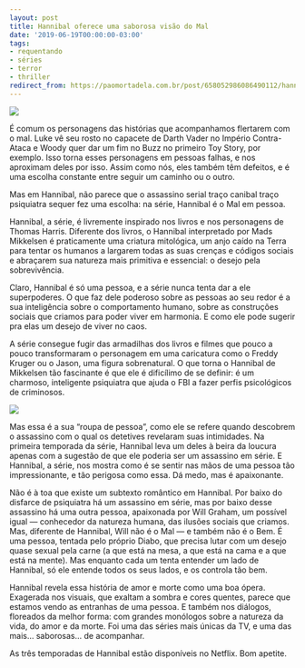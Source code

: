 ```yaml
---
layout: post
title: Hannibal oferece uma saborosa visão do Mal
date: '2019-06-19T00:00:00-03:00'
tags:
- requentando
- séries
- terror
- thriller
redirect_from: https://paomortadela.com.br/post/658052986086490112/hannibal-oferece-uma-saborosa-vis%C3%A3o-do-mal
---
```

![](https://64.media.tumblr.com/97d645dd8f1c11089a9b4607f7cfcf8d/731485a13a744f39-ec/s540x810/31b8f0b3719ed87512af18bdb84f706f2a3cd651.png)

É comum os personagens das histórias que acompanhamos flertarem com o mal. Luke vê seu rosto no capacete de Darth Vader no Império Contra-Ataca e Woody quer dar um fim no Buzz no primeiro Toy Story, por exemplo. Isso torna esses personagens em pessoas falhas, e nos aproximam deles por isso. Assim como nós, eles também têm defeitos, e é uma escolha constante entre seguir um caminho ou o outro.

Mas em Hannibal, não parece que o assassino serial traço canibal traço psiquiatra sequer fez uma escolha: na série, Hannibal é o Mal em pessoa.

Hannibal, a série, é livremente inspirado nos livros e nos personagens de Thomas Harris. Diferente dos livros, o Hannibal interpretado por Mads Mikkelsen é praticamente uma criatura mitológica, um anjo caído na Terra para tentar os humanos a largarem todas as suas crenças e códigos sociais e abraçarem sua natureza mais primitiva e essencial: o desejo pela sobrevivência.

Claro, Hannibal é só uma pessoa, e a série nunca tenta dar a ele superpoderes. O que faz dele poderoso sobre as pessoas ao seu redor é a sua inteligência sobre o comportamento humano, sobre as construções sociais que criamos para poder viver em harmonia. E como ele pode sugerir pra elas um desejo de viver no caos.

A série consegue fugir das armadilhas dos livros e filmes que pouco a pouco transformaram o personagem em uma caricatura como o Freddy Kruger ou o Jason, uma figura sobrenatural. O que torna o Hannibal de Mikkelsen tão fascinante é que ele é dificílimo de se definir: é um charmoso, inteligente psiquiatra que ajuda o FBI a fazer perfis psicológicos de criminosos.

![](https://64.media.tumblr.com/0c9acf1e9c5448dd14ffde51eca888d2/731485a13a744f39-c8/s540x810/eebb6763d5f27c5ed175e1d348fd9f1f546cbae8.png)

Mas essa é a sua “roupa de pessoa”, como ele se refere quando descobrem o assassino com o qual os detetives revelaram suas intimidades. Na primeira temporada da série, Hannibal leva um deles à beira da loucura apenas com a sugestão de que ele poderia ser um assassino em série. E Hannibal, a série, nos mostra como é se sentir nas mãos de uma pessoa tão impressionante, e tão perigosa como essa. Dá medo, mas é apaixonante.

Não é à toa que existe um subtexto romântico em Hannibal. Por baixo do disfarce de psiquiatra há um assassino em série, mas por baixo desse assassino há uma outra pessoa, apaixonada por Will Graham, um possível igual — conhecedor da natureza humana, das ilusões sociais que criamos. Mas, diferente de Hannibal, Will não é o Mal — e também não é o Bem. É uma pessoa, tentada pelo próprio Diabo, que precisa lutar com um desejo quase sexual pela carne (a que está na mesa, a que está na cama e a que está na mente). Mas enquanto cada um tenta entender um lado de Hannibal, só ele entende todos os seus lados, e os controla tão bem.

Hannibal revela essa história de amor e morte como uma boa ópera. Exagerada nos visuais, que exaltam a sombra e cores quentes, parece que estamos vendo as entranhas de uma pessoa. E também nos diálogos, floreados da melhor forma: com grandes monólogos sobre a natureza da vida, do amor e da morte. Foi uma das séries mais únicas da TV, e uma das mais… saborosas… de acompanhar.

As três temporadas de Hannibal estão disponíveis no Netflix. Bom apetite.

